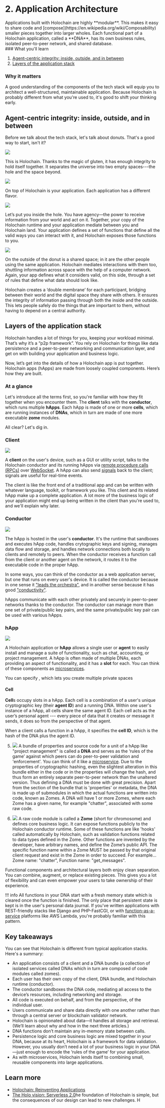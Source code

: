 # 2. Application Architecture

<div class="coreconcepts-intro" markdown=1>
Applications built with Holochain are highly **modular**. This makes it easy to share code and [compose](https://en.wikipedia.org/wiki/Composability) smaller pieces together into larger wholes. Each functional part of a Holochain application, called a **DNA**, has its own business rules, isolated peer-to-peer network, and shared database.
</div>

<div class="coreconcepts-orientation" markdown=1>
### <i class="fas fa-thunderstorm"></i> What you'll learn

1. [Agent-centric integrity: inside, outside, and in between](#agent-centric-integrity-inside-outside-and-in-between)
2. [Layers of the application stack](#layers-of-the-application-stack)

### <i class="far fa-atom"></i> Why it matters

A good understanding of the components of the tech stack will equip you to architect a well-structured, maintainable application. Because Holochain is probably different from what you're used to, it's good to shift your thinking early.
</div>

## Agent-centric integrity: inside, outside, and in between

Before we talk about the tech stack, let's talk about donuts. That's a good way to start, isn't it?

![](../../img/concepts/2.1-holonut)

This is Holochain. Thanks to the magic of gluten, it has enough integrity to hold itself together. It separates the universe into two empty spaces---the hole and the space beyond.

![](../../img/concepts/2.2-holonut-icing.png)

On top of Holochain is your application. Each application has a different flavor.

![](../../img/concepts/2.3-holonut-inside.png)

Let’s put you inside the hole. You have agency—the power to receive information from your world and act on it. Together, your copy of the Holochain runtime and your application mediate between you and Holochain land. Your application defines a set of functions that define all the valid ways you can interact with it, and Holochain exposes those functions to you.

![](../../img/concepts/2.4-holonut-network.png)

On the outside of the donut is a shared space; in it are the other people using the same application. Holochain mediates interactions with them too, shuttling information across space with the help of a computer network. Again, your app defines what it considers valid, on this side, through a set of rules that define what data should look like.

Holochain creates a ‘double membrane’ for each participant, bridging between their world and the digital space they share with others. It ensures the integrity of information passing through both the inside and the outside. This lets people safely do the things that are important to them, without having to depend on a central authority.

## Layers of the application stack

Holochain handles a lot of things for you, keeping your workload minimal. That’s why it’s a “p2p framework”. You rely on Holochain for things like data persistence and a peer-to-peer networking and communication layer, and get on with building your application and business logic.

Now, let’s get into the details of how a Holochain app is put together. Holochain apps (hApps) are made from loosely coupled components. Here’s how they are built.

### At a glance

Let's introduce all the terms first, so you're familiar with how they fit together when you encounter them. The **client** talks with the **conductor**, which runs multiple **hApps**. Each hApp is made of one or more **cells**, which are running instances of **DNAs**, which in turn are made of one more executable **zome** modules.

All clear? Let's dig in.

### Client

![](../../img/concepts/2.8-happ-bundle.png)

A **client** on the user's device, such as a GUI or utility script, talks to the Holochain conductor and its running hApps via [remote procedure calls (RPCs)](https://en.wikipedia.org/wiki/Remote_procedure_call) over [WebSocket](https://en.wikipedia.org/wiki/WebSocket). A hApp can also send [signals](../9_signals/) back to the client; signals are useful for real-time events.

The client is like the front end of a traditional app and can be written with whatever language, toolkit, or framework you like. This client and its related hApp make up a complete application. A lot more of the business logic of your application might end up being written in the client than you're used to, and we'll explain why later.

### Conductor

![](../../img/concepts/2.9-conductor.png)

The hApp is hosted in the user's **conductor**. It's the runtime that sandboxes and executes hApp code, handles crytographic keys and signing, manages data flow and storage, and handles network connections both locally to clients and remotely to peers. When the conductor receives a function call from the client or another agent on the network, it routes it to the executable code in the proper hApp.

In some ways, you can think of the conductor as a web application server, but one that runs on every user's device. It is called the conductor because in one sense it ["leads the orchestra"](https://en.wikipedia.org/wiki/Conducting), and in another sense because it has good ["conductivity"](https://en.wikipedia.org/wiki/Electrical_conductor).

hApps communicate with each other privately and securely in peer-to-peer networks thanks to the conductor. The conductor can manage more than one set of private/public key pairs, and the same private/public key pair can be used with various hApps.

### hApp

![](../../img/concepts/2.10-network.png)

A Holochain application or **hApp** allows a single user or **agent** to easily install and manage a suite of functionality, such as chat, accounting, or project management. A hApp is often made of multiple DNAs, each providing an aspect of functionality, and it has a **slot** for each. You can think of these components as [microservices](https://en.wikipedia.org/wiki/Microservices).

You can specify , which lets you create multiple private spaces 

#### Cell

**Cell**s occupy slots in a hApp. Each cell is a combination of a user's unique cryptographic key (their **agent ID**) and a running DNA. Within one user's instance of a hApp, all cells share the same agent ID.  Each cell acts as the user’s personal agent --- every piece of data that it creates or message it sends, it does so from the perspective of that agent.

When a client calls a function in a hApp, it specifies the **cell ID**, which is the hash of the DNA plus the agent ID.

5. ![](../../img/concepts/2.6-dna.png)
A bundle of properties and source code for a unit of a hApp like "project management" is called a **DNA** and serves as the ‘rules of the game’ against which peers can do peer-to-peer validation and 'enforcement'. You can think of it like a [microservice](https://en.wikipedia.org/wiki/Microservices). Due to the properties of cryptographic hashing, even the slightest alteration in this bundle either in the code or in the properties will change the hash, and thus form an entirely separate peer-to-peer network than the unaltered version. Thus defining a DNA must be done with great precision. Apart from the section of the bundle that is 'properties' or metadata, the DNA is made up of submodules in which the actual functions are written into code, known as Zomes. A DNA will have 1 or more Zomes, where each Zome has a given name, for example "chatter", associated with some raw code.

6. ![](../../img/concepts/2.5-zome.png)
A raw code module is called a **Zome** (short for chromosome) and defines core business logic. It can expose functions publicly to the Holochain conductor runtime. Some of these functions are like 'hooks' called automatically by Holochain, such as validation functions related to data types defined in the Zome. Other functions are invented by the developer, have arbitrary names, and define the Zome’s public API. The specific function name within a Zome MUST be passed by that original client request and exist in the Zome in order to succeed. For example... Zome name: "chatter", Function name: "get_messages".

<!-- 5. ![](../../img/concepts/2.7-bridging.png)
Cells within a hApp can talk to each other’s APIs via **bridging**. This is part of how you can compose them into a bundle of functionality in a hApp. -->

</div>

Functional components and architectural layers both enjoy clean separation. You can combine, augment, or replace existing pieces. This gives you a lot of flexibility and can even empower your users to take ownership of their experience.

!!! info
    All functions in your DNA start with a fresh memory state which is cleared once the function is finished. The only place that persistent state is kept is in the user's personal data journal. If you've written applications with REST-friendly stacks like Django and PHP-FastCGI, or with [function-as-a-service](https://en.wikipedia.org/wiki/Function_as_a_service) platforms like AWS Lambda, you're probably familiar with this pattern.

## Key takeaways

You can see that Holochain is different from typical application stacks. Here's a summary:

* An application consists of a client and a DNA bundle (a collection of isolated services called DNAs which in turn are composed of code modules called zomes).
* Each user has their own copy of the client, DNA bundle, and Holochain runtime (conductor).
* The conductor sandboxes the DNA code, mediating all access to the device’s resources, including networking and storage.
* All code is executed on behalf, and from the perspective, of the individual user.
* Users communicate and share data directly with one another rather than through a central server or blockchain validator network.
* Holochain is opinionated about data—it handles all storage and retrieval. (We’ll learn about why and how in the next three articles.)
* DNA functions don’t maintain any in-memory state between calls.
* Persistence logic and core business logic are mixed together in your DNA, because at its heart, Holochain is a framework for data validation. However, you usually don’t need a lot of your business logic in your DNA—just enough to encode the ‘rules of the game’ for your application.
* As with microservices, Holochain lends itself to combining small, reusable components into large applications.

## Learn more

* [Holochain: Reinventing Applications](https://medium.com/holochain/holochain-reinventing-applications-d2ac1e4f25ef)
* [The Holo vision: Serverless 2.0](https://medium.com/holochain/the-holo-vision-serverless-2-0-c0b294e753ba)he foundation of Holochain is simple, but the consequences of our design can lead to new challenges. H
